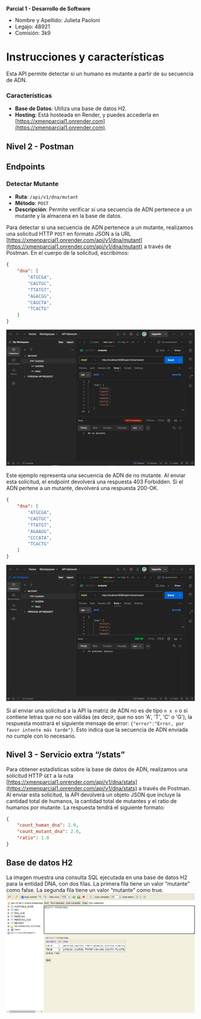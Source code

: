 **Parcial 1 - Desarrollo de Software**

- Nombre y Apellido: Julieta Paoloni
- Legajo: 48921
- Comisión: 3k9

# Instrucciones y características

Esta API permite detectar si un humano es mutante a partir de su secuencia de ADN.

### Características
- **Base de Datos**: Utiliza una base de datos H2.
- **Hosting**: Está hosteada en Render, y puedes accederla en [https://xmenparcial1.onrender.com](https://xmenparcial1.onrender.com).
  
## Nivel 2 - Postman
## Endpoints

### Detectar Mutante
- **Ruta**: `/api/v1/dna/mutant`
- **Método**: `POST`
- **Descripción**: Permite verificar si una secuencia de ADN pertenece a un mutante y la almacena en la base de datos.

Para detectar si una secuencia de ADN pertenece a un mutante, realizamos una solicitud HTTP `POST` en formato JSON a la URL [https://xmenparcial1.onrender.com/api/v1/dna/mutant](https://xmenparcial1.onrender.com/api/v1/dna/mutant) a través de Postman. En el cuerpo de la solicitud, escribimos:

```json
{
    "dna": [
        "ATGCGA",
        "CAGTGC",
        "TTATGT",
        "AGACGG",
        "CAGCTA",
        "TCACTG"
    ]
}
```
 ![Postman](https://github.com/JulietaPaoloni/XMENS/blob/main/postman%20400.jfif)
 
Este ejemplo representa una secuencia de ADN de no mutante. Al enviar esta solicitud, el endpoint devolverá una respuesta 403 Forbidden. Si el ADN pertene a un mutante, devolverá una respuesta 200-OK.
```json
{
    "dna": [
        "ATGCGA",
        "CAGTGC",
        "TTATGT",
        "AGAAGG",
        "CCCATA",
        "TCACTG"
    ]
}
```
 ![Postman](https://github.com/JulietaPaoloni/XMENS/blob/main/postman%20200.jpeg)

Si al enviar una solicitud a la API la matriz de ADN no es de tipo `n x n` o si contiene letras que no son válidas (es decir, que no son 'A', 'T', 'C' o 'G'), la respuesta mostrará el siguiente mensaje de error: `{"error":"Error, por favor intente más tarde"}`.
Esto indica que la secuencia de ADN enviada no cumple con lo necesario.


## Nivel 3 - Servicio extra “/stats” 
Para obtener estadísticas sobre la base de datos de ADN, realizamos una solicitud HTTP `GET` a la ruta [https://xmenparcial1.onrender.com/api/v1/dna/stats](https://xmenparcial1.onrender.com/api/v1/dna/stats) a través de Postman. Al enviar esta solicitud, la API devolverá un objeto JSON que incluye la cantidad total de humanos, la cantidad total de mutantes y el ratio de humanos por mutante. La respuesta tendrá el siguiente formato:

```json
{
    "count_human_dna": 2.0,
    "count_mutant_dna": 2.0,
    "ratio": 1.0
}
```




## Base de datos H2

La imagen muestra una consulta SQL ejecutada en una base de datos H2 para la entidad DNA,
con dos filas. La primera fila tiene un valor “mutante” como false. La segunda fila tiene un valor “mutante” como true.
![H2](https://github.com/JulietaPaoloni/XMENS/blob/main/h2.jfif)















 
